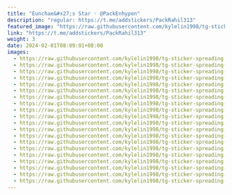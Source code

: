 ```yaml
---
title: "Eunchae&#x27;s Star ˓ @PackEnhypen"
description: "regular: https://t.me/addstickers/PackRahil313"
featured_image: "https://raw.githubusercontent.com/kylelin1998/tg-sticker-spreading-worldwide-images/main/img/28669699-453e-4ffd-9770-3adfa0c4ba0f.jpg"
link: "https://t.me/addstickers/PackRahil313"
weight: 3
date: 2024-02-01T08:09:01+08:00
images:
  - https://raw.githubusercontent.com/kylelin1998/tg-sticker-spreading-worldwide-images/main/img/28669699-453e-4ffd-9770-3adfa0c4ba0f.jpg
  - https://raw.githubusercontent.com/kylelin1998/tg-sticker-spreading-worldwide-images/main/img/99b2ded1-1fd2-4fc5-a880-5bd7343a7420.jpg
  - https://raw.githubusercontent.com/kylelin1998/tg-sticker-spreading-worldwide-images/main/img/6c5904f1-8629-4fc3-b926-6c54a25c927b.jpg
  - https://raw.githubusercontent.com/kylelin1998/tg-sticker-spreading-worldwide-images/main/img/011aab85-8b0b-4287-a953-7b7e28b17572.jpg
  - https://raw.githubusercontent.com/kylelin1998/tg-sticker-spreading-worldwide-images/main/img/6abe7cdf-af4d-4b50-b911-f0428630c667.jpg
  - https://raw.githubusercontent.com/kylelin1998/tg-sticker-spreading-worldwide-images/main/img/8f00af63-cb96-422f-a688-94c778aee0aa.jpg
  - https://raw.githubusercontent.com/kylelin1998/tg-sticker-spreading-worldwide-images/main/img/fe6eb2ab-aa63-443e-bd8c-675174a922f3.jpg
  - https://raw.githubusercontent.com/kylelin1998/tg-sticker-spreading-worldwide-images/main/img/f07bf6e5-d511-437b-9507-a891a4f4dad6.jpg
  - https://raw.githubusercontent.com/kylelin1998/tg-sticker-spreading-worldwide-images/main/img/5d4384ac-0ef6-4778-bfe5-8e5e0e2bb5fa.jpg
  - https://raw.githubusercontent.com/kylelin1998/tg-sticker-spreading-worldwide-images/main/img/36fd5081-e514-4c5b-bc9d-dac0fe26f0ca.jpg
  - https://raw.githubusercontent.com/kylelin1998/tg-sticker-spreading-worldwide-images/main/img/85658e66-a32a-428c-95af-b972cbe68172.jpg
  - https://raw.githubusercontent.com/kylelin1998/tg-sticker-spreading-worldwide-images/main/img/e689b3ee-65a5-4c92-aa2a-f88262785291.jpg
  - https://raw.githubusercontent.com/kylelin1998/tg-sticker-spreading-worldwide-images/main/img/ba1d355d-f8d7-4158-8e60-cfe9f3ec52ba.jpg
  - https://raw.githubusercontent.com/kylelin1998/tg-sticker-spreading-worldwide-images/main/img/279844a4-f3df-4103-b976-34430d3eb849.jpg
  - https://raw.githubusercontent.com/kylelin1998/tg-sticker-spreading-worldwide-images/main/img/2e5fd604-15cd-4865-991b-e71b261551ed.jpg
  - https://raw.githubusercontent.com/kylelin1998/tg-sticker-spreading-worldwide-images/main/img/d260ec3d-9ac0-480b-a5d5-05ae06c03bf1.jpg
  - https://raw.githubusercontent.com/kylelin1998/tg-sticker-spreading-worldwide-images/main/img/02145f26-1ab7-4baa-8ca8-e5a49416e3f3.jpg
  - https://raw.githubusercontent.com/kylelin1998/tg-sticker-spreading-worldwide-images/main/img/f4104678-4100-40f5-86a5-98a54aed7fad.jpg
  - https://raw.githubusercontent.com/kylelin1998/tg-sticker-spreading-worldwide-images/main/img/afe18a2a-652a-4722-8ef8-6b567289a905.jpg
  - https://raw.githubusercontent.com/kylelin1998/tg-sticker-spreading-worldwide-images/main/img/27d70cc8-e917-42e6-b514-bf10fa073255.jpg
---
```


